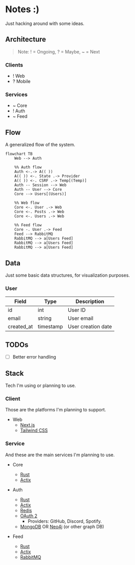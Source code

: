 # Notes :)

Just hacking around with some ideas.

## Architecture

> Note: ! = Ongoing, ? = Maybe, ~ = Next

### Clients

- ! Web
- ? Mobile

### Services

- ~ Core
- ! Auth
- ~ Feed

## Flow

A generalized flow of the system.

```mermaid
flowchart TB
    Web --> Auth

    %% Auth flow
    Auth <-.-> A(( ))
    A(( )) <-. State .-> Provider
    A(( )) <-. CSRF .-> Temp[(Temp)]
    Auth -- Session --> Web
    Auth -- User --> Core
    Core --> Users[(Users)]

    %% Web flow
    Core <-. User .-> Web
    Core <-. Posts .-> Web
    Core <-. Users .-> Web

    %% Feed flow
    Core -. User .-> Feed
    Feed --> RabbitMQ
    RabbitMQ --> a[Users Feed]
    RabbitMQ --> a[Users Feed]
    RabbitMQ --> a[Users Feed]
```

## Data

Just some basic data structures, for visualization purposes.

### User

| Field      | Type      | Description        |
| ---------- | --------- | ------------------ |
| id         | int       | User ID            |
| email      | string    | User email         |
| created_at | timestamp | User creation date |

## TODOs

- [ ] Better error handling

## Stack

Tech I'm using or planning to use.

### Client

Those are the platforms I'm planning to support.

- Web
  - [Next.js](https://nextjs.org/)
  - [Tailwind CSS](https://tailwindcss.com/)

### Service

And these are the main services I'm planning to use.

- Core

  - [Rust](https://www.rust-lang.org/)
  - [Actix](https://actix.rs/)

- Auth

  - [Rust](https://www.rust-lang.org/)
  - [Actix](https://actix.rs/)
  - [Redis](https://redis.io/)
  - [OAuth 2](https://oauth.net/2/)
    - Providers: GitHub, Discord, Spotify.
  - [MongoDB](https://www.mongodb.com/) OR [Neo4j](https://neo4j.com/) (or other graph DB)

- Feed
  - [Rust](https://www.rust-lang.org/)
  - [Actix](https://actix.rs/)
  - [RabbitMQ](https://www.rabbitmq.com/)
